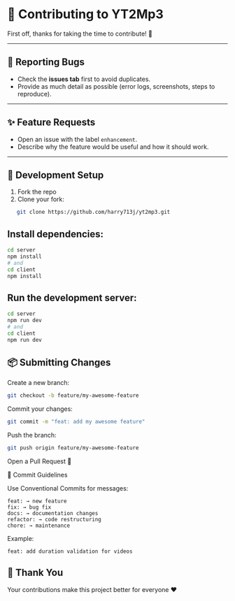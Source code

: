 # 🤝 Contributing to YT2Mp3

First off, thanks for taking the time to contribute! 🎉

---

## 🐛 Reporting Bugs
- Check the **issues tab** first to avoid duplicates.
- Provide as much detail as possible (error logs, screenshots, steps to reproduce).

---

## ✨ Feature Requests
- Open an issue with the label `enhancement`.
- Describe why the feature would be useful and how it should work.

---

## 🔧 Development Setup

1. Fork the repo
2. Clone your fork:
```bash
   git clone https://github.com/harry713j/yt2mp3.git
```
## Install dependencies:

```bash
cd server
npm install
# and
cd client
npm install
```

## Run the development server:
```bash
cd server
npm run dev
# and
cd client
npm run dev
```
## 📦 Submitting Changes

Create a new branch:
```bash
git checkout -b feature/my-awesome-feature
```

Commit your changes:
```bash
git commit -m "feat: add my awesome feature"
```

Push the branch:
```bash
git push origin feature/my-awesome-feature
```

Open a Pull Request 🎉

📝 Commit Guidelines

Use Conventional Commits
 for messages:
```text
feat: → new feature
fix: → bug fix
docs: → documentation changes
refactor: → code restructuring
chore: → maintenance
```

Example:
```text
feat: add duration validation for videos
```
## 🎉 Thank You

Your contributions make this project better for everyone ❤️
